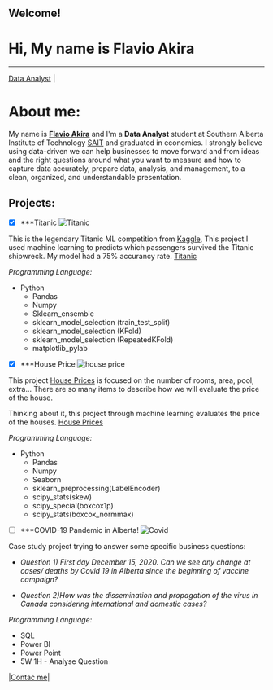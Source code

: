 
## Welcome!

# Hi, My name is **Flavio Akira**
***

[Data Analyst](https://www.linkedin.com/in/flavio-akira/?locale=en_US) | 



# About me:

My name is [**Flavio Akira**](https://www.linkedin.com/in/flavio-akira/?locale=en_US) and I'm a **Data Analyst** student at Southern Alberta Institute of Technology [SAIT](https://www.sait.ca/programs-and-courses/certificates/data-analytics-part-time) and graduated in economics. I strongly believe using data-driven we can help businesses to move forward and from ideas and the right questions around what you want to measure and how to capture data accurately, prepare data, analysis, and management, to a clean, organized, and understandable presentation.



## Projects:
- [x] ***Titanic
![Titanic](https://user-images.githubusercontent.com/60953136/113512507-337a1e80-9522-11eb-933b-2868b8d7e97a.png)

This is the legendary Titanic ML competition from [Kaggle](https://www.kaggle.com/c/titanic), This project I used machine learning to predicts which passengers survived the Titanic shipwreck. My model had a 75% accurancy rate.
[Titanic](https://github.com/flaakira/Kaggle/blob/master/Titanic.ipynb)


_Programming Language:_
  * Python
    * Pandas
    * Numpy
    * Sklearn_ensemble
    * sklearn_model_selection (train_test_split)
    * sklearn_model_selection (KFold)
    * sklearn_model_selection (RepeatedKFold)
    * matplotlib_pylab 




- [x] ***House Price
![house price](https://user-images.githubusercontent.com/60953136/113513579-a3d76e80-9527-11eb-8005-662309beadd5.png)

This project [House Prices](https://www.kaggle.com/c/house-prices-advanced-regression-techniques/overview) is focused on the number of rooms, area, pool, extra... There are so many items to describe how we will evaluate the price of the house. 

Thinking about it, this project through machine learning evaluates the price of the houses.
[House Prices](https://github.com/flaakira/Kaggle/blob/master/House_prices.ipynb)


_Programming Language:_
  * Python
    * Pandas
    * Numpy
    * Seaborn
    * sklearn_preprocessing(LabelEncoder)
    * scipy_stats(skew)
    * scipy_special(boxcox1p)
    * scipy_stats(boxcox_normmax)



- [ ] ***COVID-19 Pandemic in Alberta!
![Covid](https://user-images.githubusercontent.com/60953136/113514342-34fc1480-952b-11eb-96bf-cbd5e3ccfe75.png)

Case study project trying to answer some specific business questions:
  * _Question 1) First day December 15, 2020. Can we see any change at cases/ deaths by Covid 19 in Alberta since the beginning of vaccine campaign?_
 
  * _Question 2)How was the dissemination and propagation of the virus in Canada considering international and domestic cases?_

_Programming Language:_
 * SQL
 * Power BI
 * Power Point
 * 5W 1H - Analyse Question


|[Contac me](mailto:fla_akira@hotmail.com?subject=[GitHub])|

